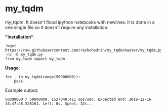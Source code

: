 # my_tqdm
my_tqdm. It doesn't flood ipython notebooks with newlines. It is done in a one single file so it doesn't require any installation.

**"Installation"**:
```
!wget https://raw.githubusercontent.com/rashchedrin/my_tqdm/master/my_tqdm.py -nc -O my_tqdm.py
from my_tqdm import my_tqdm
```
**Usage**:
```
for _ in my_tqdm(range(50000000)):
    pass
```
Example output:
```
50000000 / 50000000. 1527040.411 ops/sec. Expected end: 2019-12-16 14:47:48.528161. Left: 0s. Spent: 32s..
```
